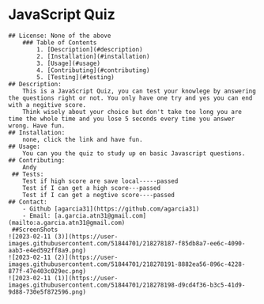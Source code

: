 # JavaScript Quiz
	## License: None of the above
		### Table of Contents
  			1. [Description](#description)
  			2. [Installation](#installation)
  			3. [Usage](#usage)
 			4. [Contributing](#contributing)
  			5. [Testing](#testing)
 	## Description:
  		This is a JavaScript Quiz, you can test your knowlege by answering the questions right or not. You only have one try and yes you can end with a negitive score.
		Think wisely about your choice but don't take too long you are time the whole time and you lose 5 seconds every time you answer wrong. Have fun.
 	## Installation:
  		none, click the link and have fun.
  	## Usage:
  		You can you the quiz to study up on basic Javascript questions. 
  	## Contributing:
  		Andy
 	 ## Tests:
 		Test if high score are save local-----passed
		Test if I can get a high score---passed
		Test if I can get a negtive score----passed
  	## Contact:
  		- Github [agarcia31](https://github.com/agarcia31)
  		- Email: [a.garcia.atn31@gmail.com](mailto:a.garcia.atn31@gmail.com)
	 ##ScreenShots 
    ![2023-02-11 (3)](https://user-images.githubusercontent.com/51844701/218278187-f85db8a7-ee6c-4090-aab3-e4ed592ff8a9.png)
    ![2023-02-11 (2)](https://user-images.githubusercontent.com/51844701/218278191-8882ea56-896c-4228-877f-47e403c029ec.png)
    ![2023-02-11 (1)](https://user-images.githubusercontent.com/51844701/218278198-d9cd4f36-b3c5-41d9-9d88-730e5f872596.png)

